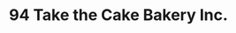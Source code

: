 ---
title: "94 Take the Cake Bakery Inc."
url: /okotoks/94-take-the-cake-bakery-inc/
shop: Bäckerei
---